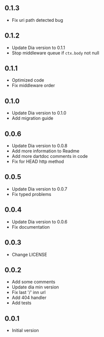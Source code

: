 ## 0.1.3

- Fix uri path detected bug

## 0.1.2

- Update Dia version to 0.1.1
- Stop middleware queue if `ctx.body` not null

## 0.1.1

- Optimized code
- Fix middleware order

## 0.1.0

- Update Dia version to 0.1.0
- Add migration guide


## 0.0.6

- Update Dia version to 0.0.8
- Add more information to Readme
- Add more dartdoc comments in code
- Fix for HEAD http method

## 0.0.5

- Update Dia version to 0.0.7
- Fix typed problems

## 0.0.4

- Update Dia version to 0.0.6
- Fix documentation

## 0.0.3

- Change LICENSE

## 0.0.2

- Add some comments
- Update dia min version
- Fix last '/' inn url
- Add 404 handler
- Add tests

## 0.0.1

- Initial version
